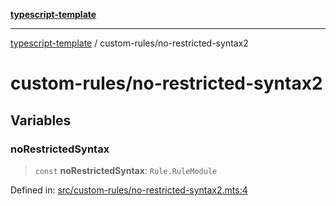 [**typescript-template**](../README.md)

---

[typescript-template](../README.md) / custom-rules/no-restricted-syntax2

# custom-rules/no-restricted-syntax2

## Variables

### noRestrictedSyntax

> `const` **noRestrictedSyntax**: `Rule.RuleModule`

Defined in: [src/custom-rules/no-restricted-syntax2.mts:4](https://github.com/noshiro-pf/eslint-config-typed/blob/main/src/custom-rules/no-restricted-syntax2.mts#L4)
